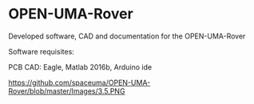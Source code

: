 # OPEN-UMA-Rover
Developed software, CAD and documentation for the OPEN-UMA-Rover

Software requisites:

PCB CAD: Eagle, Matlab 2016b, Arduino ide

https://github.com/spaceuma/OPEN-UMA-Rover/blob/master/Images/3.5.PNG
